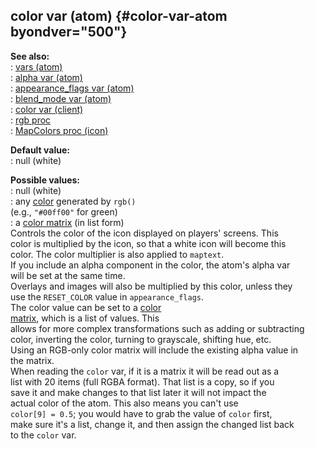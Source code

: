 ## color var (atom) {#color-var-atom byondver="500"}    
**See also:**    
:   [vars (atom)](/atom/var)    
:   [alpha var (atom)](/atom/var/alpha)    
:   [appearance_flags var (atom)](/atom/var/appearance_flags)    
:   [blend_mode var (atom)](/atom/var/blend_mode)    
:   [color var (client)](/client/var/color)    
:   [rgb proc](/proc/rgb)    
:   [MapColors proc (icon)](/icon/proc/MapColors)    
<!-- -->    
**Default value:**    
:   null (white)    
<!-- -->    
**Possible values:**    
:   null (white)    
:   any [color](/%7B%7Bappendix%7D%7D/html-colors) generated by `rgb()`    
    (e.g., `"#00ff00"` for green)    
:   a [color matrix](/%7Bnotes%7D/color-matrix) (in list form)    
Controls the color of the icon displayed on players\' screens. This    
color is multiplied by the icon, so that a white icon will become this    
color. The color multiplier is also applied to `maptext`.    
If you include an alpha component in the color, the atom\'s alpha var    
will be set at the same time.    
Overlays and images will also be multiplied by this color, unless they    
use the `RESET_COLOR` value in `appearance_flags`.    
The color value can be set to a [color    
matrix](/%7Bnotes%7D/color-matrix), which is a list of values. This    
allows for more complex transformations such as adding or subtracting    
color, inverting the color, turning to grayscale, shifting hue, etc.    
Using an RGB-only color matrix will include the existing alpha value in    
the matrix.    
When reading the `color` var, if it is a matrix it will be read out as a    
list with 20 items (full RGBA format). That list is a copy, so if you    
save it and make changes to that list later it will not impact the    
actual color of the atom. This also means you can\'t use    
`color[9] = 0.5`; you would have to grab the value of `color` first,    
make sure it\'s a list, change it, and then assign the changed list back    
to the `color` var.  